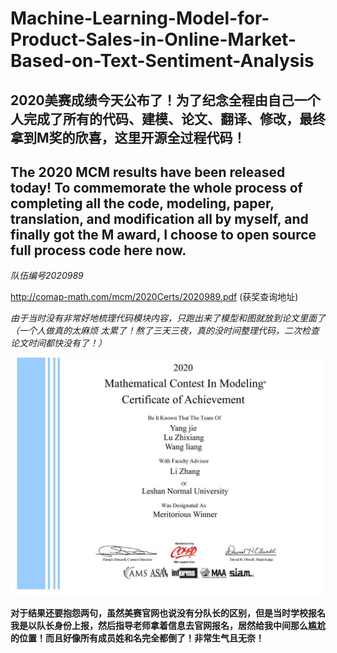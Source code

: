 # Machine-Learning-Model-for-Product-Sales-in-Online-Market-Based-on-Text-Sentiment-Analysis
## 2020美赛成绩今天公布了！为了纪念全程由自己一个人完成了所有的代码、建模、论文、翻译、修改，最终拿到M奖的欣喜，这里开源全过程代码！
## The 2020 MCM results have been released today! To commemorate the whole process of completing all the code, modeling, paper, translation, and modification all by myself, and finally got the **M** award, I choose to open source full process code here now.

*队伍编号2020989*

http://comap-math.com/mcm/2020Certs/2020989.pdf (获奖查询地址)

*由于当时没有非常好地梳理代码模块内容，只跑出来了模型和图就放到论文里面了（一个人做真的太麻烦 太累了！熬了三天三夜，真的没时间整理代码，二次检查论文时间都快没有了！）*

![image](https://github.com/Leo1998-Lu/Machine-Learning-Model-for-Product-Sales-in-Online-Market-Based-on-Text-Sentiment-Analysis/blob/master/%E7%BE%8E%E8%B5%9BM%E5%A5%96%E7%BB%93%E6%9E%9C.jpg)

**对于结果还要抱怨两句，虽然美赛官网也说没有分队长的区别，但是当时学校报名我是以队长身份上报，然后指导老师拿着信息去官网报名，居然给我中间那么尴尬的位置！而且好像所有成员姓和名完全都倒了！非常生气且无奈！**
